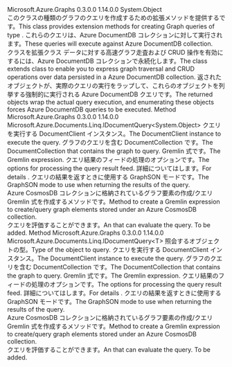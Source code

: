 <Type Name="GraphExtensions" FullName="Microsoft.Azure.Graphs.GraphExtensions">
  <TypeSignature Language="C#" Value="public static class GraphExtensions" />
  <TypeSignature Language="ILAsm" Value=".class public auto ansi abstract sealed GraphExtensions extends System.Object" />
  <TypeSignature Language="DocId" Value="T:Microsoft.Azure.Graphs.GraphExtensions" />
  <TypeSignature Language="VB.NET" Value="Public Module GraphExtensions" />
  <TypeSignature Language="F#" Value="type GraphExtensions = class" />
  <AssemblyInfo>
    <AssemblyName>Microsoft.Azure.Graphs</AssemblyName>
    <AssemblyVersion>0.3.0.0</AssemblyVersion>
    <AssemblyVersion>1.14.0.0</AssemblyVersion>
  </AssemblyInfo>
  <Base>
    <BaseTypeName>System.Object</BaseTypeName>
  </Base>
  <Interfaces />
  <Docs>
    <summary>
            <span data-ttu-id="beb81-101">このクラスの種類のグラフのクエリを作成するための拡張メソッドを提供する<see cref="T:Microsoft.Azure.Documents.Linq.IDocumentQuery`1" />です。</span><span class="sxs-lookup"><span data-stu-id="beb81-101">This class provides extension methods for creating Graph queries of type <see cref="T:Microsoft.Azure.Documents.Linq.IDocumentQuery`1" />.</span></span>
            <span data-ttu-id="beb81-102">これらのクエリは、Azure DocumentDB コレクションに対して実行されます。</span><span class="sxs-lookup"><span data-stu-id="beb81-102">These queries will execute against Azure DocumentDB collection.</span></span>
            </summary>
    <remarks>
            <span data-ttu-id="beb81-103">クラスを拡張<see cref="T:Microsoft.Azure.Documents.Client.DocumentClient" />クラス データに対する高速グラフ走査および CRUD 操作を有効にするには、Azure DocumentDB コレクションで永続化します。</span><span class="sxs-lookup"><span data-stu-id="beb81-103">The class extends <see cref="T:Microsoft.Azure.Documents.Client.DocumentClient" /> class to enable you to express graph traversal and CRUD operations over data persisted in a Azure DocumentDB collection.</span></span> <span data-ttu-id="beb81-104">返された<see cref="T:Microsoft.Azure.Documents.Linq.IDocumentQuery`1" />オブジェクトが、実際のクエリの実行をラップして、これらのオブジェクトを列挙する強制的に実行される Azure DocumentDB クエリです。</span><span class="sxs-lookup"><span data-stu-id="beb81-104">The returned <see cref="T:Microsoft.Azure.Documents.Linq.IDocumentQuery`1" /> objects wrap the actual query execution, and enumerating these objects forces Azure DocumentDB queries to be executed.</span></span>
            </remarks>
  </Docs>
  <Members>
    <Member MemberName="CreateGremlinQuery">
      <MemberSignature Language="C#" Value="public static Microsoft.Azure.Documents.Linq.IDocumentQuery&lt;dynamic&gt; CreateGremlinQuery (this Microsoft.Azure.Documents.Client.DocumentClient documentClient, Microsoft.Azure.Documents.DocumentCollection collection, string gremlinExpression, Microsoft.Azure.Documents.Client.FeedOptions feedOptions = null, Microsoft.Azure.Graphs.GraphSONMode graphSONMode = Microsoft.Azure.Graphs.GraphSONMode.Compact);" />
      <MemberSignature Language="ILAsm" Value=".method public static hidebysig class Microsoft.Azure.Documents.Linq.IDocumentQuery`1&lt;object&gt; CreateGremlinQuery(class Microsoft.Azure.Documents.Client.DocumentClient documentClient, class Microsoft.Azure.Documents.DocumentCollection collection, string gremlinExpression, class Microsoft.Azure.Documents.Client.FeedOptions feedOptions, valuetype Microsoft.Azure.Graphs.GraphSONMode graphSONMode) cil managed" />
      <MemberSignature Language="DocId" Value="M:Microsoft.Azure.Graphs.GraphExtensions.CreateGremlinQuery(Microsoft.Azure.Documents.Client.DocumentClient,Microsoft.Azure.Documents.DocumentCollection,System.String,Microsoft.Azure.Documents.Client.FeedOptions,Microsoft.Azure.Graphs.GraphSONMode)" />
      <MemberSignature Language="F#" Value="static member CreateGremlinQuery : Microsoft.Azure.Documents.Client.DocumentClient * Microsoft.Azure.Documents.DocumentCollection * string * Microsoft.Azure.Documents.Client.FeedOptions * Microsoft.Azure.Graphs.GraphSONMode -&gt; Microsoft.Azure.Documents.Linq.IDocumentQuery&lt;obj&gt;" Usage="Microsoft.Azure.Graphs.GraphExtensions.CreateGremlinQuery (documentClient, collection, gremlinExpression, feedOptions, graphSONMode)" />
      <MemberType>Method</MemberType>
      <AssemblyInfo>
        <AssemblyName>Microsoft.Azure.Graphs</AssemblyName>
        <AssemblyVersion>0.3.0.0</AssemblyVersion>
        <AssemblyVersion>1.14.0.0</AssemblyVersion>
      </AssemblyInfo>
      <ReturnValue>
        <ReturnType>Microsoft.Azure.Documents.Linq.IDocumentQuery&lt;System.Object&gt;</ReturnType>
      </ReturnValue>
      <Parameters>
        <Parameter Name="documentClient" Type="Microsoft.Azure.Documents.Client.DocumentClient" RefType="this" />
        <Parameter Name="collection" Type="Microsoft.Azure.Documents.DocumentCollection" />
        <Parameter Name="gremlinExpression" Type="System.String" />
        <Parameter Name="feedOptions" Type="Microsoft.Azure.Documents.Client.FeedOptions" />
        <Parameter Name="graphSONMode" Type="Microsoft.Azure.Graphs.GraphSONMode" />
      </Parameters>
      <Docs>
        <param name="documentClient"><span data-ttu-id="beb81-105">クエリを実行する DocumentClient インスタンス。</span><span class="sxs-lookup"><span data-stu-id="beb81-105">The DocumentClient instance to execute the query.</span></span></param>
        <param name="collection"><span data-ttu-id="beb81-106">グラフのクエリを含む DocumentCollection です。</span><span class="sxs-lookup"><span data-stu-id="beb81-106">The DocumentCollection that contains the graph to query.</span></span></param>
        <param name="gremlinExpression"><span data-ttu-id="beb81-107">Gremlin 式です。</span><span class="sxs-lookup"><span data-stu-id="beb81-107">The Gremlin expression.</span></span></param>
        <param name="feedOptions"><span data-ttu-id="beb81-108">クエリ結果のフィードの処理のオプションです。</span><span class="sxs-lookup"><span data-stu-id="beb81-108">The options for processing the query result feed.</span></span> <span data-ttu-id="beb81-109">詳細については<see cref="T:Microsoft.Azure.Documents.Client.FeedOptions" />します。</span><span class="sxs-lookup"><span data-stu-id="beb81-109">For details <see cref="T:Microsoft.Azure.Documents.Client.FeedOptions" />.</span></span></param>
        <param name="graphSONMode"><span data-ttu-id="beb81-110">クエリの結果を返すときに使用する GraphSON モードです。</span><span class="sxs-lookup"><span data-stu-id="beb81-110">The GraphSON mode to use when returning the results of the query.</span></span></param>
        <summary>
            <span data-ttu-id="beb81-111">Azure CosmosDB コレクションに格納されているグラフ要素の作成/クエリ Gremlin 式を作成するメソッドです。</span><span class="sxs-lookup"><span data-stu-id="beb81-111">Method to create a Gremlin expression to create/query graph elements stored under an Azure CosmosDB collection.</span></span>
            </summary>
        <returns><span data-ttu-id="beb81-112"><see cref="T:Microsoft.Azure.Documents.Linq.IDocumentQuery`1" />クエリを評価することができます。</span><span class="sxs-lookup"><span data-stu-id="beb81-112">An <see cref="T:Microsoft.Azure.Documents.Linq.IDocumentQuery`1" /> that can evaluate the query.</span></span></returns>
        <remarks>To be added.</remarks>
      </Docs>
    </Member>
    <Member MemberName="CreateGremlinQuery&lt;T&gt;">
      <MemberSignature Language="C#" Value="public static Microsoft.Azure.Documents.Linq.IDocumentQuery&lt;T&gt; CreateGremlinQuery&lt;T&gt; (this Microsoft.Azure.Documents.Client.DocumentClient documentClient, Microsoft.Azure.Documents.DocumentCollection collection, string gremlinExpression, Microsoft.Azure.Documents.Client.FeedOptions feedOptions = null, Microsoft.Azure.Graphs.GraphSONMode graphSONMode = Microsoft.Azure.Graphs.GraphSONMode.Compact);" />
      <MemberSignature Language="ILAsm" Value=".method public static hidebysig class Microsoft.Azure.Documents.Linq.IDocumentQuery`1&lt;!!T&gt; CreateGremlinQuery&lt;T&gt;(class Microsoft.Azure.Documents.Client.DocumentClient documentClient, class Microsoft.Azure.Documents.DocumentCollection collection, string gremlinExpression, class Microsoft.Azure.Documents.Client.FeedOptions feedOptions, valuetype Microsoft.Azure.Graphs.GraphSONMode graphSONMode) cil managed" />
      <MemberSignature Language="DocId" Value="M:Microsoft.Azure.Graphs.GraphExtensions.CreateGremlinQuery``1(Microsoft.Azure.Documents.Client.DocumentClient,Microsoft.Azure.Documents.DocumentCollection,System.String,Microsoft.Azure.Documents.Client.FeedOptions,Microsoft.Azure.Graphs.GraphSONMode)" />
      <MemberSignature Language="F#" Value="static member CreateGremlinQuery : Microsoft.Azure.Documents.Client.DocumentClient * Microsoft.Azure.Documents.DocumentCollection * string * Microsoft.Azure.Documents.Client.FeedOptions * Microsoft.Azure.Graphs.GraphSONMode -&gt; Microsoft.Azure.Documents.Linq.IDocumentQuery&lt;'T&gt;" Usage="Microsoft.Azure.Graphs.GraphExtensions.CreateGremlinQuery (documentClient, collection, gremlinExpression, feedOptions, graphSONMode)" />
      <MemberType>Method</MemberType>
      <AssemblyInfo>
        <AssemblyName>Microsoft.Azure.Graphs</AssemblyName>
        <AssemblyVersion>0.3.0.0</AssemblyVersion>
        <AssemblyVersion>1.14.0.0</AssemblyVersion>
      </AssemblyInfo>
      <ReturnValue>
        <ReturnType>Microsoft.Azure.Documents.Linq.IDocumentQuery&lt;T&gt;</ReturnType>
      </ReturnValue>
      <TypeParameters>
        <TypeParameter Name="T" />
      </TypeParameters>
      <Parameters>
        <Parameter Name="documentClient" Type="Microsoft.Azure.Documents.Client.DocumentClient" RefType="this" />
        <Parameter Name="collection" Type="Microsoft.Azure.Documents.DocumentCollection" />
        <Parameter Name="gremlinExpression" Type="System.String" />
        <Parameter Name="feedOptions" Type="Microsoft.Azure.Documents.Client.FeedOptions" />
        <Parameter Name="graphSONMode" Type="Microsoft.Azure.Graphs.GraphSONMode" />
      </Parameters>
      <Docs>
        <typeparam name="T"><span data-ttu-id="beb81-113">照会するオブジェクトの型。</span><span class="sxs-lookup"><span data-stu-id="beb81-113">Type of the object to query.</span></span></typeparam>
        <param name="documentClient"><span data-ttu-id="beb81-114">クエリを実行する DocumentClient インスタンス。</span><span class="sxs-lookup"><span data-stu-id="beb81-114">The DocumentClient instance to execute the query.</span></span></param>
        <param name="collection"><span data-ttu-id="beb81-115">グラフのクエリを含む DocumentCollection です。</span><span class="sxs-lookup"><span data-stu-id="beb81-115">The DocumentCollection that contains the graph to query.</span></span></param>
        <param name="gremlinExpression"><span data-ttu-id="beb81-116">Gremlin 式です。</span><span class="sxs-lookup"><span data-stu-id="beb81-116">The Gremlin expression.</span></span></param>
        <param name="feedOptions"><span data-ttu-id="beb81-117">クエリ結果のフィードの処理のオプションです。</span><span class="sxs-lookup"><span data-stu-id="beb81-117">The options for processing the query result feed.</span></span> <span data-ttu-id="beb81-118">詳細については<see cref="T:Microsoft.Azure.Documents.Client.FeedOptions" />します。</span><span class="sxs-lookup"><span data-stu-id="beb81-118">For details <see cref="T:Microsoft.Azure.Documents.Client.FeedOptions" />.</span></span></param>
        <param name="graphSONMode"><span data-ttu-id="beb81-119">クエリの結果を返すときに使用する GraphSON モードです。</span><span class="sxs-lookup"><span data-stu-id="beb81-119">The GraphSON mode to use when returning the results of the query.</span></span></param>
        <summary>
            <span data-ttu-id="beb81-120">Azure CosmosDB コレクションに格納されているグラフ要素の作成/クエリ Gremlin 式を作成するメソッドです。</span><span class="sxs-lookup"><span data-stu-id="beb81-120">Method to create a Gremlin expression to create/query graph elements stored under an Azure CosmosDB collection.</span></span>
            </summary>
        <returns><span data-ttu-id="beb81-121"><see cref="T:Microsoft.Azure.Documents.Linq.IDocumentQuery`1" />クエリを評価することができます。</span><span class="sxs-lookup"><span data-stu-id="beb81-121">An <see cref="T:Microsoft.Azure.Documents.Linq.IDocumentQuery`1" /> that can evaluate the query.</span></span></returns>
        <remarks>To be added.</remarks>
      </Docs>
    </Member>
  </Members>
</Type>